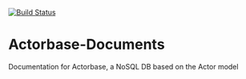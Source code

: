 [![Build Status](https://travis-ci.org/ScalateKids/Actorbase-Documents.svg)](https://travis-ci.org/ScalateKids/Actorbase-Documents)

# Actorbase-Documents
Documentation for Actorbase, a NoSQL DB based on the Actor model

